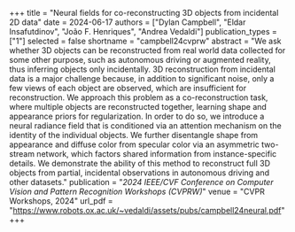 +++
title = "Neural fields for co-reconstructing 3D objects from incidental 2D data"
date = 2024-06-17
authors = ["Dylan Campbell", "Eldar Insafutdinov", "João F. Henriques", "Andrea Vedaldi"]
publication_types = ["1"]
selected = false
shortname = "campbell24cvprw"
abstract = "We ask whether 3D objects can be reconstructed from real world data collected for some other purpose, such as autonomous driving or augmented reality, thus inferring objects only incidentally. 3D reconstruction from incidental data is a major challenge because, in addition to significant noise, only a few views of each object are observed, which are insufficient for reconstruction. We approach this problem as a co-reconstruction task, where multiple objects are reconstructed together, learning shape and appearance priors for regularization. In order to do so, we introduce a neural radiance field that is conditioned via an attention mechanism on the identity of the individual objects. We further disentangle shape from appearance and diffuse color from specular color via an asymmetric two-stream network, which factors shared information from instance-specific details. We demonstrate the ability of this method to reconstruct full 3D objects from partial, incidental observations in autonomous driving and other datasets."
publication = "*2024 IEEE/CVF Conference on Computer Vision and Pattern Recognition Workshops (CVPRW)*"
venue = "CVPR Workshops, 2024"
url_pdf = "https://www.robots.ox.ac.uk/~vedaldi/assets/pubs/campbell24neural.pdf"
+++

